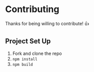 # Contributing

Thanks for being willing to contribute! 👍

## Project Set Up

1. Fork and clone the repo
2. `npm install`
3. `npm build`
